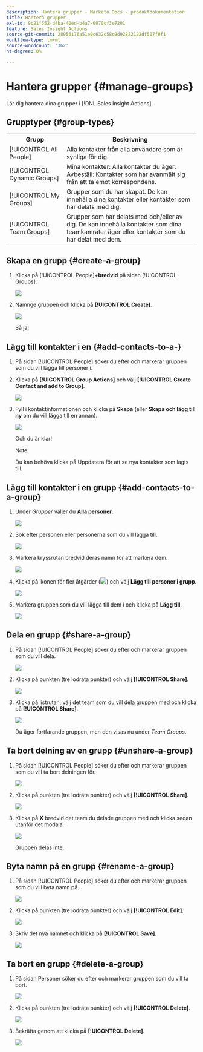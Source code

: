 ```yaml
---
description: Hantera grupper - Marketo Docs - produktdokumentation
title: Hantera grupper
exl-id: 9b21f552-d4ba-40ed-b4a7-0070cf3e7201
feature: Sales Insight Actions
source-git-commit: 28956176a51e0c632c58c9d92822122df507f0f1
workflow-type: tm+mt
source-wordcount: '362'
ht-degree: 0%

---
```


# Hantera grupper {#manage-groups}

Lär dig hantera dina grupper i [!DNL Sales Insight Actions].

## Grupptyper {#group-types}

<table>
 <colgroup>
  <col>
  <col>
 </colgroup>
 <tbody>
  <tr>
   <th>Grupp</th>
   <th>Beskrivning</th>
  </tr>
  <tr>
   <td>[!UICONTROL All People]</td>
   <td>Alla kontakter från alla användare som är synliga för dig.</td>
  </tr>
  <tr>
   <td>[!UICONTROL Dynamic Groups]</td>
   <td>Mina kontakter: Alla kontakter du äger.<br>Avbeställ: Kontakter som har avanmält sig från att ta emot korrespondens.</td>
  </tr>
  <tr>
   <td>[!UICONTROL My Groups]</td>
   <td>Grupper som du har skapat. De kan innehålla dina kontakter eller kontakter som har delats med dig.</td>
  </tr>
  <tr>
   <td>[!UICONTROL Team Groups]</td>
   <td>Grupper som har delats med och/eller av dig. De kan innehålla kontakter som dina teamkamrater äger eller kontakter som du har delat med dem.</td>
  </tr>
 </tbody>
</table>

## Skapa en grupp {#create-a-group}

1. Klicka på [!UICONTROL People]+**bredvid** på sidan [!UICONTROL Groups].

   ![](assets/manage-groups-1.png)

1. Namnge gruppen och klicka på **[!UICONTROL Create]**.

   ![](assets/manage-groups-2.png)

   Så ja!

## Lägg till kontakter i en {#add-contacts-to-a-}

1. På sidan [!UICONTROL People] söker du efter och markerar gruppen som du vill lägga till personer i.



1. Klicka på **[!UICONTROL Group Actions]** och välj **[!UICONTROL Create Contact and add to Group]**.

   ![](assets/manage-groups-4.png)

1. Fyll i kontaktinformationen och klicka på **Skapa** (eller **Skapa och lägg till ny** om du vill lägga till en annan).

   ![](assets/manage-groups-5.png)

   Och du är klar!

   >[!NOTE]
   >
   >Du kan behöva klicka på Uppdatera för att se nya kontakter som lagts till.

## Lägg till kontakter i en grupp {#add-contacts-to-a-group}

1. Under _Grupper_ väljer du **Alla personer**.

   ![](assets/manage-groups-3.png)

1. Sök efter personen eller personerna som du vill lägga till.

   ![](assets/manage-groups-4.png)

1. Markera kryssrutan bredvid deras namn för att markera dem.

   ![](assets/manage-groups-5.png)

1. Klicka på ikonen för fler åtgärder (![](assets/icon-more-actions.png)) och välj **Lägg till personer i grupp**.

   ![](assets/manage-groups-6.png)

1. Markera gruppen som du vill lägga till dem i och klicka på **Lägg till**.

   ![](assets/manage-groups-7.png)


## Dela en grupp {#share-a-group}

1. På sidan [!UICONTROL People] söker du efter och markerar gruppen som du vill dela.

   ![](assets/manage-groups-8.png)

1. Klicka på punkten (tre lodräta punkter) och välj **[!UICONTROL Share]**.

   ![](assets/manage-groups-9.png)

1. Klicka på listrutan, välj det team som du vill dela gruppen med och klicka på **[!UICONTROL Share]**.

   ![](assets/manage-groups-10.png)

   Du äger fortfarande gruppen, men den visas nu under _Team Groups_.

## Ta bort delning av en grupp {#unshare-a-group}

1. På sidan [!UICONTROL People] söker du efter och markerar gruppen som du vill ta bort delningen för.

   ![](assets/manage-groups-11.png)

1. Klicka på punkten (tre lodräta punkter) och välj **[!UICONTROL Share]**.

   ![](assets/manage-groups-12.png)

1. Klicka på **X** bredvid det team du delade gruppen med och klicka sedan utanför det modala.

   ![](assets/manage-groups-13.png)

   Gruppen delas inte.

## Byta namn på en grupp {#rename-a-group}

1. På sidan [!UICONTROL People] söker du efter och markerar gruppen som du vill byta namn på.

   ![](assets/manage-groups-14.png)

1. Klicka på punkten (tre lodräta punkter) och välj **[!UICONTROL Edit]**.

   ![](assets/manage-groups-15.png)

1. Skriv det nya namnet och klicka på **[!UICONTROL Save]**.

   ![](assets/manage-groups-16.png)

## Ta bort en grupp {#delete-a-group}

1. På sidan Personer söker du efter och markerar gruppen som du vill ta bort.

   ![](assets/manage-groups-17.png)

1. Klicka på punkten (tre lodräta punkter) och välj **[!UICONTROL Delete]**.

   ![](assets/manage-groups-18.png)

1. Bekräfta genom att klicka på **[!UICONTROL Delete]**.

   ![](assets/manage-groups-19.png)

